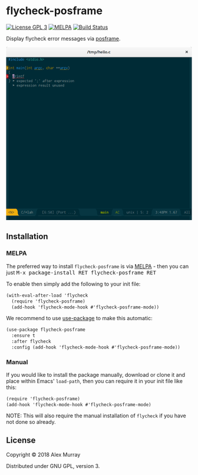 # flycheck-posframe

[![License GPL 3](https://img.shields.io/badge/license-GPL_3-green.svg)](http://www.gnu.org/licenses/gpl-3.0.txt)
[![MELPA](http://melpa.org/packages/flycheck-posframe-badge.svg)](http://melpa.org/#/flycheck-posframe)
[![Build Status](https://travis-ci.org/alexmurray/flycheck-posframe.svg?branch=master)](https://travis-ci.org/alexmurray/flycheck-posframe)

Display flycheck error messages via
[posframe](https://github.com/tumashu/posframe).

![flycheck-posframe screenshot](screenshots/flycheck-posframe.png)

## Installation

### MELPA

The preferred way to install `flycheck-posframe` is via
[MELPA](http://melpa.org) - then you can just <kbd>M-x package-install RET
flycheck-posframe RET</kbd>

To enable then simply add the following to your init file:

```emacs-lisp
(with-eval-after-load 'flycheck
  (require 'flycheck-posframe)
  (add-hook 'flycheck-mode-hook #'flycheck-posframe-mode))
```

We recommend to use [use-package](https://github.com/jwiegley/use-package) to
make this automatic:

```emacs-lisp
(use-package flycheck-posframe
  :ensure t
  :after flycheck
  :config (add-hook 'flycheck-mode-hook #'flycheck-posframe-mode))
```

### Manual

If you would like to install the package manually, download or clone it and
place within Emacs' `load-path`, then you can require it in your init file like
this:

```emacs-lisp
(require 'flycheck-posframe)
(add-hook 'flycheck-mode-hook #'flycheck-posframe-mode)
```

NOTE: This will also require the manual installation of `flycheck` if you have
not done so already.

## License

Copyright © 2018 Alex Murray

Distributed under GNU GPL, version 3.
